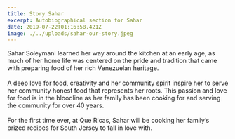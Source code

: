 ```yaml
---
title: Story Sahar
excerpt: Autobiographical section for Sahar
date: 2019-07-22T01:16:58.421Z
image: ./../uploads/sahar-our-story.jpeg
---
```

Sahar Soleymani learned her way around the kitchen at an early age, as much of her home life was centered on the pride and tradition that came with preparing food of her rich Venezuelan heritage.
<br>
<br>
A deep love for food, creativity and her community spirit inspire her to serve her community honest food that represents her roots.  This passion and love for food is in the bloodline as her family has been cooking for and serving the community for over 40 years. 
<br>
<br>
For the first time ever, at Que Ricas, Sahar will be cooking her family’s prized recipes for South Jersey to fall in love with.
